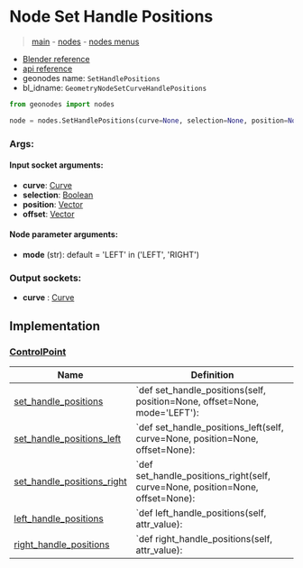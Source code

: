 # Node Set Handle Positions

> [main](../structure.md) - [nodes](nodes.md) - [nodes menus](nodes_menus.md)

- [Blender reference](https://docs.blender.org/manual/en/latest/modeling/geometry_nodes/curve/set_handle_positions.html)
- [api reference](https://docs.blender.org/api/current/bpy.types.GeometryNodeSetCurveHandlePositions.html)
- geonodes name: `SetHandlePositions`
- bl_idname: `GeometryNodeSetCurveHandlePositions`

```python
from geonodes import nodes

node = nodes.SetHandlePositions(curve=None, selection=None, position=None, offset=None, mode='LEFT')
```

### Args:

#### Input socket arguments:

- **curve**: [Curve](Curve.md)
- **selection**: [Boolean](Boolean.md)
- **position**: [Vector](Vector.md)
- **offset**: [Vector](Vector.md)

#### Node parameter arguments:

- **mode** (str): default = 'LEFT' in ('LEFT', 'RIGHT')

### Output sockets:

- **curve** : [Curve](Curve.md)

## Implementation

### [ControlPoint](ControlPoint.md)

| Name | Definition |
|------|------------|
 | [set_handle_positions](ControlPoint.md#set_handle_positions) | `def set_handle_positions(self, position=None, offset=None, mode='LEFT'): |
 | [set_handle_positions_left](ControlPoint.md#set_handle_positions_left) | `def set_handle_positions_left(self, curve=None, position=None, offset=None): |
 | [set_handle_positions_right](ControlPoint.md#set_handle_positions_right) | `def set_handle_positions_right(self, curve=None, position=None, offset=None): |
 | [left_handle_positions](ControlPoint.md#left_handle_positions) | `def left_handle_positions(self, attr_value): |
 | [right_handle_positions](ControlPoint.md#right_handle_positions) | `def right_handle_positions(self, attr_value): |

